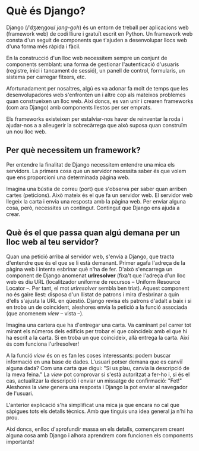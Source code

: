 # Què és Django?

Django (/ˈdʒæŋɡoʊ/ *jang-goh*) és un entorn de treball per aplicacions web (framework web) de codi lliure i gratuït escrit en Python. Un framework web consta d'un seguit de components que t'ajuden a desenvolupar llocs web d'una forma més ràpida i fàcil.

En la construcció d'un lloc web necessitem sempre un conjunt de components semblant: una forma de gestionar l'autenticació d'usuaris (registre, inici i tancament de sessió), un panell de control, formularis, un sistema per carregar fitxers, etc.

Afortunadament per nosaltres, algú es va adonar fa molt de temps que les desenvolupadores web s'enfronten un i altre cop als mateixos problemes quan construeixen un lloc web. Així doncs, es van unir i crearen frameworks (com ara Django) amb components llestos per ser emprats.

Els frameworks existeixen per estalviar-nos haver de reinventar la roda i ajudar-nos a a alleugerir la sobrecàrrega que això suposa quan construïm un nou lloc web.

## Per què necessitem un framework?

Per entendre la finalitat de Django necessitem entendre una mica els servidors. La primera cosa que un servidor necessita saber és que volem que ens proporcioni una determinada pàgina web.

Imagina una bústia de correu (port) que s'observa per saber quan arriben cartes (peticions). Això mateix és el que fa un servidor web. El servidor web llegeix la carta i envia una resposta amb la pàgina web. Per enviar alguna cosa, però, necessites un contingut. Contingut que Django ens ajuda a crear.

## Què és el que passa quan algú demana per un lloc web al teu servidor?

Quan una petició arriba al servidor web, s'envia a Django, que tracta d'entendre que és el que se li està demanant. Primer agafa l'adreça de la pàgina web i intenta esbrinar què n'ha de fer. D'això s'encarrega un component de Django anomenat **urlresolver** (fixa't que l'adreça d'un lloc web es diu URL (localitzador uniforme de recursos – Uniform Resource Locator –. Per tant, el mot *urlresolver* sembla ben triat). Aquest component no és gaire llest: disposa d'un llistat de patrons i mira d'esbrinar a quin d'ells s'ajusta la URL en qüestió. Django revisa els patrons d'adalt a baix i si en troba un de coincident, aleshores envia la petició a la funció associada (que anomenem *view* – vista –).

Imagina una cartera que ha d'entregar una carta. Va caminant pel carrer tot mirant els números dels edificis per trobar el que coincideix amb el que hi ha escrit a la carta. Si en troba un que coincideix, allà entrega la carta. Així és com funciona l'urlresolver!

A la funció *view* és on es fan les coses interessants: podem buscar informació en una base de dades. L'usuari potser demana que es canviï alguna dada? Com una carta que digui: "Si us plau, canvia la descripció de la meva feina." La *view* pot comprovar si s'està autoritzat a fer-ho i, si és el cas, actualitzar la descripció i enviar un missatge de confirmació: "Fet!" Aleshores la *view* genera una resposta i Django la pot enviar al navegador de l'usuari.

L'anterior explicació s'ha simplificat una mica ja que encara no cal que sàpigues tots els detalls tècnics. Amb que tinguis una idea general ja n'hi ha prou.

Així doncs, enlloc d'aprofundir massa en els detalls, començarem creant alguna cosa amb Django i alhora aprendrem com funcionen els components importants!